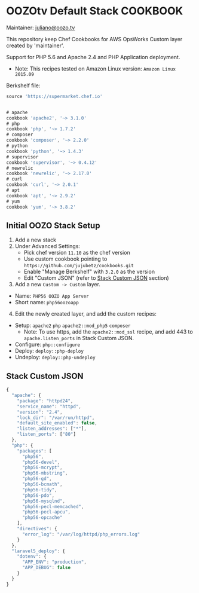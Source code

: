 
# OOZOtv Default Stack COOKBOOK

Maintainer: juliano@oozo.tv

This repository keep Chef Cookbooks for AWS OpsWorks Custom layer created by 'maintainer'.

Support for PHP 5.6 and Apache 2.4 and PHP Application deployment.

* Note: This recipes tested on Amazon Linux version: `Amazon Linux 2015.09`

Berkshelf file:

```javascript
source 'https://supermarket.chef.io'


# apache
cookbook 'apache2', '~> 3.1.0'
# php
cookbook 'php', '~> 1.7.2'
# composer
cookbook 'composer', '~> 2.2.0'
# python
cookbook 'python', '~> 1.4.3'
# supervisor
cookbook 'supervisor', '~> 0.4.12'
# newrelic
cookbook 'newrelic', '~> 2.17.0'
# curl
cookbook 'curl', '~> 2.0.1'
# apt
cookbook 'apt', '~> 2.9.2'
# yum
cookbook 'yum', '~> 3.8.2'
```

## Initial OOZO Stack Setup

1. Add a new stack
2. Under Advanced Settings:
   - Pick chef version `11.10` as the chef version
   - Use custom cookbook pointing to `https://github.com/jujubetz/cookbooks.git`
   - Enable "Manage Berkshelf" with `3.2.0` as the version 
   - Edit "Custom JSON" (refer to [Stack Custom JSON](#stack-custom-json) section)
3. Add a new `Custom -> Custom` layer.
  * Name: `PHP56 OOZO App Server`
  * Short name: `php56oozoapp`
4. Edit the newly created layer, and add the custom recipes:
  * Setup: `apache2` `php` `apache2::mod_php5` `composer`
    * Note: To use https, add the `apache2::mod_ssl` recipe, and add 443 to `apache.listen_ports` in Stack Custom JSON.
  * Configure: `php::configure`
  * Deploy: `deploy::php-deploy`
  * Undeploy: `deploy::php-undeploy`

## Stack Custom JSON

```javascript
{
  "apache": {
    "package": "httpd24",
    "service_name": "httpd",
    "version": "2.4",
    "lock_dir": "/var/run/httpd",
    "default_site_enabled": false,
    "listen_addresses": ["*"],
    "listen_ports": ["80"]
  },
  "php": {
    "packages": [
      "php56",
      "php56-devel",
      "php56-mcrypt",
      "php56-mbstring",
      "php56-gd",
      "php56-bcmath",
      "php56-tidy",
      "php56-pdo",
      "php56-mysqlnd",
      "php56-pecl-memcached",
      "php56-pecl-apcu",
      "php56-opcache"
    ],
    "directives": {
      "error_log": "/var/log/httpd/php_errors.log"
    }
  },
  "laravel5_deploy": {
    "dotenv": {
      "APP_ENV": "production",
      "APP_DEBUG": false
    }
  }
}
```

## 

